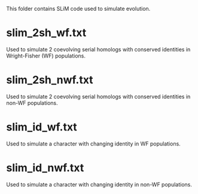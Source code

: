 This folder contains SLiM code used to simulate evolution.

# slim_2sh_wf.txt
Used to simulate 2 coevolving serial homologs with conserved identities in Wright-Fisher (WF) populations.

# slim_2sh_nwf.txt
Used to simulate 2 coevolving serial homologs with conserved identities in non-WF populations.

# slim_id_wf.txt
Used to simulate a character with changing identity in WF populations.

# slim_id_nwf.txt
Used to simulate a character with changing identity in non-WF populations.
